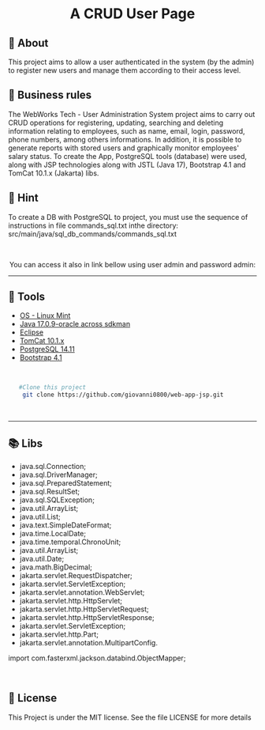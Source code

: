 <h1 align="center">A CRUD User Page</h1>

## 📖️ About
<p>This project aims to allow a user authenticated in the system (by the admin) to register new users and manage them according to their access level.</p>

## 🤝️ Business rules
<p>
The WebWorks Tech - User Administration System project aims to carry out CRUD operations for registering, updating, searching and deleting information relating to employees, such as name, email, login, password, phone numbers, among others informations. In addition, it is possible to generate reports with stored users and graphically monitor employees' salary status. To create the App, PostgreSQL tools (database) were used, along with JSP technologies along with JSTL (Java 17), Bootstrap 4.1 and TomCat 10.1.x (Jakarta) libs.</p>

## 🤔️ Hint
<p>To create a DB with PostgreSQL to project, you must use the sequence of instructions in file commands_sql.txt inthe directory: src/main/java/sql_db_commands/commands_sql.txt</p>

<br />

<p align="center">You can access it also in link bellow using user admin and password admin:</p>

<hr/>

## 🔨 Tools

- [OS - Linux Mint](https://www.linuxmint.com/download.php)
- [Java 17.0.9-oracle across sdkman](https://sdkman.io/install)
- [Eclipse](https://eclipseide.org/)
- [TomCat 10.1.x](https://tomcat.apache.org/download-10.cgi)
- [PostgreSQL 14.11](https://www.postgresql.org/)
- [Bootstrap 4.1](https://getbootstrap.com/docs/4.1/getting-started/introduction/)

<br />

```bash
   #Clone this project
    git clone https://github.com/giovanni0800/web-app-jsp.git
```

<br />
<hr />

## 📚 Libs
- java.sql.Connection;
- java.sql.DriverManager;
- java.sql.PreparedStatement;
- java.sql.ResultSet;
- java.sql.SQLException;
- java.util.ArrayList;
- java.util.List;
- java.text.SimpleDateFormat;
- java.time.LocalDate;
- java.time.temporal.ChronoUnit;
- java.util.ArrayList;
- java.util.Date;
- java.math.BigDecimal;
- jakarta.servlet.RequestDispatcher;
- jakarta.servlet.ServletException;
- jakarta.servlet.annotation.WebServlet;
- jakarta.servlet.http.HttpServlet;
- jakarta.servlet.http.HttpServletRequest;
- jakarta.servlet.http.HttpServletResponse;
- jakarta.servlet.ServletException;
- jakarta.servlet.http.Part;
- jakarta.servlet.annotation.MultipartConfig.

import com.fasterxml.jackson.databind.ObjectMapper;

<br />

## 📔️ License
This Project is under the MIT license. See the file LICENSE
for more details
